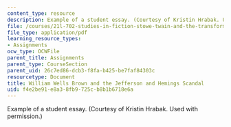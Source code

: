 ```yaml
---
content_type: resource
description: Example of a student essay. (Courtesy of Kristin Hrabak. Used with permission.)
file: /courses/21l-702-studies-in-fiction-stowe-twain-and-the-transformation-of-19th-century-america-fall-2004/f4e2be91e8a38fb9725cb8b1b6718e6a_william_w_brown.pdf
file_type: application/pdf
learning_resource_types:
- Assignments
ocw_type: OCWFile
parent_title: Assignments
parent_type: CourseSection
parent_uid: 26c7ed86-dcb3-f8fa-b425-be7faf84303c
resourcetype: Document
title: William Wells Brown and the Jefferson and Hemings Scandal
uid: f4e2be91-e8a3-8fb9-725c-b8b1b6718e6a
---
```

Example of a student essay. (Courtesy of Kristin Hrabak. Used with permission.)

